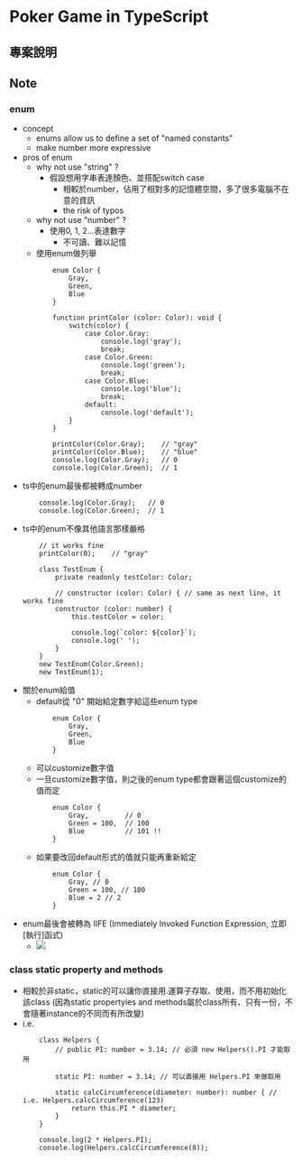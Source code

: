 # Poker Game in TypeScript
## 專案說明

## Note
### enum
- concept
    - enums allow us to define a set of "named constants"
    - make number more expressive
- pros of enum
    - why not use "string" ?
        - 假設想用字串表達顏色、並搭配switch case
            - 相較於number，佔用了相對多的記憶體空間，多了很多電腦不在意的資訊
            - the risk of typos
    - why not use "number" ?
        - 使用0, 1, 2...表達數字
            - 不可讀、難以記憶
    - 使用enum做列舉
        ```javascript=
            enum Color {
                Gray,
                Green,
                Blue
            }

            function printColor (color: Color): void {
                switch(color) {
                    case Color.Gray:
                        console.log('gray');
                        break;
                    case Color.Green:
                        console.log('green');
                        break;
                    case Color.Blue:
                        console.log('blue');
                        break;
                    default:
                        console.log('default');
                }
            }

            printColor(Color.Gray);    // "gray"
            printColor(Color.Blue);    // "blue"
            console.log(Color.Gray);   // 0
            console.log(Color.Green);  // 1
        ```
- ts中的enum最後都被轉成number
    ```
        console.log(Color.Gray);   // 0
        console.log(Color.Green);  // 1
    ```
- ts中的enum不像其他語言那樣嚴格
    ```
        // it works fine
        printColor(0);    // "gray"

        class TestEnum {
            private readonly testColor: Color;

            // constructor (color: Color) { // same as next line, it works fine
            constructor (color: number) {
                this.testColor = color;

                console.log(`color: ${color}`);
                console.log(' ');
            }
        }
        new TestEnum(Color.Green);
        new TestEnum(1);
    ```
- 關於enum給值
    - default從 "0" 開始給定數字給這些enum type
        ```javascript=
            enum Color {
                Gray,
                Green,
                Blue
            }
        ```
    - 可以customize數字值
    - 一旦customize數字值，則之後的enum type都會跟著這個customize的值而定
        ```javascript=
            enum Color {
                Gray,         // 0
                Green = 100,  // 100
                Blue          // 101 !!
            }
        ```
    - 如果要改回default形式的值就只能再重新給定
        ```javascript=
            enum Color {
                Gray, // 0
                Green = 100, // 100
                Blue = 2 // 2
            }
        ```
- enum最後會被轉為 IIFE (Immediately Invoked Function Expression, 立即[執行]函式)
    - ![](https://i.imgur.com/32U8vPt.png)

### class static property and methods
- 相較於非static，static的可以讓你直接用.運算子存取、使用，而不用初始化該class (因為static propertyies and methods屬於class所有、只有一份，不會隨著instance的不同而有所改變)
- i.e.
    ```
        class Helpers {
            // public PI: number = 3.14; // 必須 new Helpers().PI 才能取用

            static PI: number = 3.14; // 可以直接用 Helpers.PI 來做取用

            static calcCircumference(diameter: number): number { // i.e. Helpers.calcCircumference(123)
                return this.PI * diameter;
            }
        }
        
        console.log(2 * Helpers.PI);
        console.log(Helpers.calcCircumference(8));
    ```